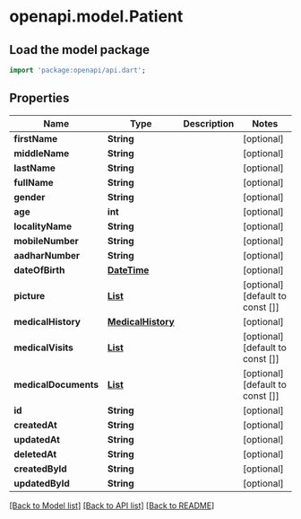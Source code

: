 # openapi.model.Patient

## Load the model package
```dart
import 'package:openapi/api.dart';
```

## Properties
Name | Type | Description | Notes
------------ | ------------- | ------------- | -------------
**firstName** | **String** |  | [optional] 
**middleName** | **String** |  | [optional] 
**lastName** | **String** |  | [optional] 
**fullName** | **String** |  | [optional] 
**gender** | **String** |  | [optional] 
**age** | **int** |  | [optional] 
**localityName** | **String** |  | [optional] 
**mobileNumber** | **String** |  | [optional] 
**aadharNumber** | **String** |  | [optional] 
**dateOfBirth** | [**DateTime**](DateTime.md) |  | [optional] 
**picture** | [**List<File>**](File.md) |  | [optional] [default to const []]
**medicalHistory** | [**MedicalHistory**](MedicalHistory.md) |  | [optional] 
**medicalVisits** | [**List<PatientVisit>**](PatientVisit.md) |  | [optional] [default to const []]
**medicalDocuments** | [**List<PatientDocument>**](PatientDocument.md) |  | [optional] [default to const []]
**id** | **String** |  | [optional] 
**createdAt** | **String** |  | [optional] 
**updatedAt** | **String** |  | [optional] 
**deletedAt** | **String** |  | [optional] 
**createdById** | **String** |  | [optional] 
**updatedById** | **String** |  | [optional] 

[[Back to Model list]](../README.md#documentation-for-models) [[Back to API list]](../README.md#documentation-for-api-endpoints) [[Back to README]](../README.md)


